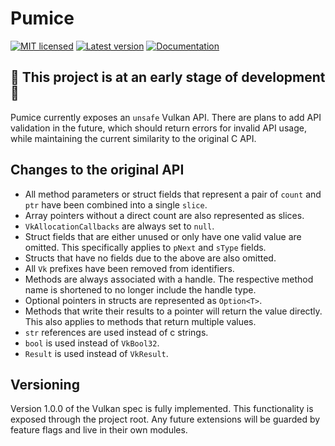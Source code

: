 # Pumice

[![MIT licensed][mit-badge]][mit-url]
[![Latest version](https://img.shields.io/crates/v/pumice.svg)](https://crates.io/crates/pumice)
[![Documentation](https://docs.rs/pumice/badge.svg)](https://docs.rs/pumice)

[mit-badge]: https://img.shields.io/badge/license-MIT-blue.svg
[mit-url]: https://github.com/K83FJ3M4/pumice/blob/main/LICENSE

## 🚧 This project is at an early stage of development 🚧

Pumice currently exposes an `unsafe` Vulkan API. There are plans to add API validation
in the future, which should return errors for invalid API usage, while
maintaining the current similarity to the original C API.

## Changes to the original API

- All method parameters or struct fields that represent a pair of `count` and `ptr`
  have been combined into a single `slice`.
- Array pointers without a direct count are also represented as slices.
- `VkAllocationCallbacks` are always set to `null`.
- Struct fields that are either unused or only have one valid value are omitted.
  This specifically applies to `pNext` and `sType` fields.
- Structs that have no fields due to the above are also omitted.
- All `Vk` prefixes have been removed from identifiers.
- Methods are always associated with a handle. The respective method name is shortened
  to no longer include the handle type.
- Optional pointers in structs are represented as `Option<T>`.
- Methods that write their results to a pointer will return the value directly. This also
  applies to methods that return multiple values.
- `str` references are used instead of c strings.
- `bool` is used instead of `VkBool32`.
- `Result` is used instead of `VkResult`.

## Versioning

Version 1.0.0 of the Vulkan spec is fully implemented. This functionality is exposed
through the project root. Any future extensions will be guarded by feature flags
and live in their own modules.
